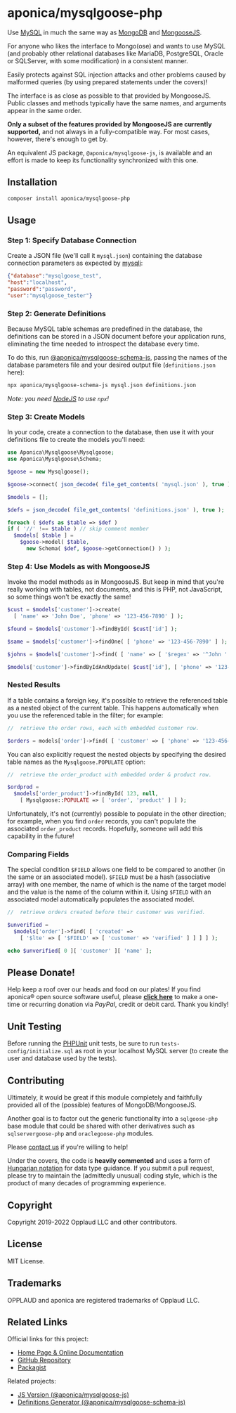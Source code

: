 # aponica/mysqlgoose-php

Use [MySQL](https://www.mysql.com/) in much the same way as 
[MongoDB](https://www.mongodb.com/) and [MongooseJS](https://mongoosejs.com/).

For anyone who likes the interface to Mongo(ose) and wants to use MySQL (and 
probably other relational databases like MariaDB, PostgreSQL, Oracle or
SQLServer, with some modification) in a consistent manner. 

Easily protects against SQL injection attacks and other problems caused by 
malformed queries (by using prepared statements under the covers)!

The interface is as close as possible to that provided by MongooseJS. 
Public classes and methods typically have the same names, and arguments 
appear in the same order. 

**Only a subset of the features provided by MongooseJS are currently 
supported,** and not always in a fully-compatible way.  For most cases, 
however, there's enough to get by.

An equivalent JS package, `@aponica/mysqlgoose-js`, is available and an
effort is made to keep its functionality synchronized with this one.

<a name="installation"></a>
## Installation

```sh
composer install aponica/mysqlgoose-php
```

<a name="usage"></a>
## Usage

### Step 1: Specify Database Connection

Create a JSON file (we'll call it `mysql.json`) containing the 
database connection parameters as expected by
[mysqli](https://www.php.net/manual/en/book.mysqli.php):

```json
{"database":"mysqlgoose_test",
"host":"localhost",
"password":"password",
"user":"mysqlgoose_tester"}
```

### Step 2: Generate Definitions

Because MySQL table schemas are predefined in the database, the definitions
can be stored in a JSON document before your application runs, eliminating the
time needed to introspect the database every time.

To do this, run 
[@aponica/mysqlgoose-schema-js](https://aponica.com/docs/mysqlgoose-schema-js),
passing the names of the database parameters file and your desired output file
(`definitions.json` here):

```sh
npx aponica/mysqlgoose-schema-js mysql.json definitions.json
```  

*Note: you need [NodeJS](https://nodejs.org/en/) to use `npx`!*

### Step 3: Create Models

In your code, create a connection to the database, then use it with your
definitions file to create the models you'll need:
 
```php
use Aponica\Mysqlgoose\Mysqlgoose;
use Aponica\Mysqlgoose\Schema;

$goose = new Mysqlgoose();

$goose->connect( json_decode( file_get_contents( 'mysql.json' ), true ) );

$models = [];

$defs = json_decode( file_get_contents( 'definitions.json' ), true );

foreach ( $defs as $table => $def )
if ( '//' !== $table ) // skip comment member
  $models[ $table ] =
    $goose->model( $table,
      new Schema( $def, $goose->getConnection() ) );
```

### Step 4: Use Models as with MongooseJS

Invoke the model methods as in MongooseJS. But keep in mind that you're 
really working with tables, not documents, and this is PHP, not JavaScript,
so some things won't be exactly the same! 

```php 
$cust = $models['customer']->create( 
  [ 'name' => 'John Doe', 'phone' => '123-456-7890' ] );

$found = $models['customer']->findById( $cust['id'] );

$same = $models['customer']->findOne( [ 'phone' => '123-456-7890' ] );

$johns = $models['customer']->find( [ 'name' => [ '$regex' => '^John ' ] ] );

$models['customer']->findByIdAndUpdate( $cust['id'], [ 'phone' => '123-456-1111' ] ); 
```

### Nested Results

If a table contains a foreign key, it's possible to retrieve the referenced
table as a nested object of the current table. This happens automatically when
you use the referenced table in the filter; for example:

```php
//  retrieve the order rows, each with embedded customer row.

$orders = models['order']->find( [ 'customer' => [ 'phone' => '123-456-7890' ] ] );
```

You can also explicitly request the nested objects by specifying the desired
table names as the `Mysqlgoose.POPULATE` option:

```php
//  retrieve the order_product with embedded order & product row.

$ordprod = 
  $models['order_product']->findById( 123, null, 
    [ Mysqlgoose::POPULATE => [ 'order', 'product' ] ] );
```

Unfortunately, it's not (currently) possible to populate in the other
direction; for example, when you find `order` records, you can't populate
the associated `order_product` records. Hopefully, someone will add this
capability in the future!

### Comparing Fields 

The special condition `$FIELD` allows one field to be compared to another
(in the same or an associated model). `$FIELD` must be a hash (associative
array) with one member, the name of which is the name of the target model 
and the value is the name of the column within it. Using `$FIELD` with an
associated model automatically populates the associated model.

```php
//  retrieve orders created before their customer was verified.

$unverified = 
  $models['order']->find( [ 'created' => 
    [ '$lte' => [ '$FIELD' => [ 'customer' => 'verified' ] ] ] ] );

echo $unverified[ 0 ][ 'customer' ][ 'name' ];
```

## Please Donate!

Help keep a roof over our heads and food on our plates! 
If you find aponica® open source software useful, please 
**[click here](https://www.paypal.com/biz/fund?id=BEHTAS8WARM68)** 
to make a one-time or recurring donation via *PayPal*, credit 
or debit card. Thank you kindly!


## Unit Testing

Before running the [PHPUnit](https://phpunit.de/) unit tests, be sure to run 
`tests-config/initialize.sql` as root in your localhost MySQL server 
(to create the user and database used by the tests).

## Contributing

Ultimately, it would be great if this module completely and faithfully 
provided all of the (possible) features of MongoDB/MongooseJS. 

Another goal is to factor out the generic functionality into a `sqlgoose-php` 
base module that could be shared with other derivatives such as 
`sqlservergoose-php` and `oraclegoose-php` modules.

Please [contact us](https://aponica.com/contact/) if you're willing to help!

Under the covers, the code is **heavily commented** and uses a form of
[Hungarian notation](https://en.wikipedia.org/wiki/Hungarian_notation) 
for data type guidance. If you submit a pull request, please try to maintain
the (admittedly unusual) coding style, which is the product of many decades
of programming experience.

## Copyright

Copyright 2019-2022 Opplaud LLC and other contributors.

## License

MIT License.

## Trademarks

OPPLAUD and aponica are registered trademarks of Opplaud LLC.

## Related Links

Official links for this project:

* [Home Page & Online Documentation](https://aponica.com/docs/mysqlgoose-php/)
* [GitHub Repository](https://github.com/aponica/mysqlgoose-php)
* [Packagist](https://packagist.org/packages/aponica/mysqlgoose-php)
  
Related projects:

* [JS Version (@aponica/mysqlgoose-js)](https://aponica.com/docs/mysqlgoose-js/)
* [Definitions Generator (@aponica/mysqlgoose-schema-js)](https://aponica.com/docs/mysqlgoose-schema-js/)

